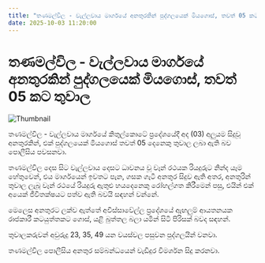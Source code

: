```yaml
---
title: "තණමල්විල - වැල්ලවාය මාර්ගයේ අනතුරකින් පුද්ගලයෙක් මියගොස්, තවත් 05 කට තුවාල"
date: 2025-10-03 11:20:00
---
```


# තණමල්විල - වැල්ලවාය මාර්ගයේ අනතුරකින් පුද්ගලයෙක් මියගොස්, තවත් 05 කට තුවාල

![Thumbnail](https://helakuru.sgp1.cdn.digitaloceanspaces.com/esana/images/lib/accident-new.jpg)

තණමල්විල - වැල්ලවාය මාර්ගයේ කිතුල්කොටේ ප්‍රදේශයේදී අද (03) අලුයම සිදුවූ අනතුරකින්, එක් පුද්ගලයෙක් මියගොස් තවත් 05 දෙනෙකු තුවාල ලබා ඇති බව පොලීසිය පවසනවා.

තණමල්විල දෙස සිට වැල්ලවාය දෙසට ධාවනය වූ වෑන් රථයක රියදුරුට නින්ද යෑම හේතුවෙන්, එය මාර්ගයෙන් ඉවතට පැන, ගසක ගැටී අනතුර සිදුව ඇති අතර, අනතුරින් තුවාල ලැබූ වෑන් රථයේ රියදුරු ඇතුළු හයදෙනෙකු රෝහල්ගත කිරීමෙන් පසු, එයින් එක් අයෙක් ජීවිතක්ෂයට පත්ව ඇති බවයි සඳහන් වන්නේ.

මෙලෙස අනතුරට ලක්ව ඇත්තේ අවිස්සාවේල්ල ප්‍රදේශයේ ඇඟලුම් ආයතනයක රාජකාරී කටයුත්තකට ගොස්, යළි බුත්තල බලා යමින් සිටි පිරිසක් බවද සඳහන්.

තුවාලකරුවන් අවුරුදු 23, 35, 49 යන වයස්වල පසුවන පුද්ගලයින් වනවා.

තණමල්විල පොලීසිය අනතුර සම්බන්ධයෙන් වැඩිදුර විමර්ශන සිදු කරනවා.

